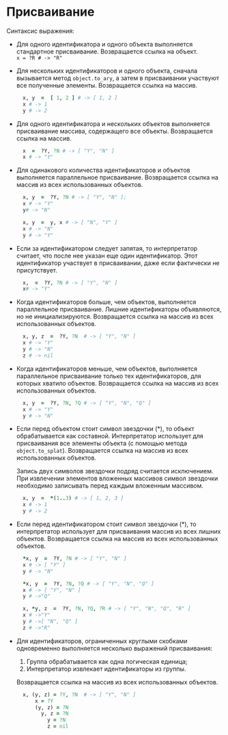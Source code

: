 # Присваивание
[](appassign)

Синтаксис выражения:

+ Для одного идентификатора и одного объекта выполняется стандартное присваивание. Возвращается ссылка на объект.  
`x = ?R # -> "R"`

+ Для нескольких идентификаторов и одного объекта, сначала вызывается метод `object.to_ary`, а затем в присваивании участвуют все полученные элементы. Возвращается ссылка на массив.

  ~~~~~ ruby
    x, y  =  [ 1, 2 ] # -> [ 1, 2 ]
    x # -> 1
    y # -> 2
  ~~~~~

+ Для одного идентификатора и нескольких объектов выполняется присваивание массива, содержащего все объекты. Возвращается ссылка на массив.

  ~~~~~ ruby
    x  =  ?Y, ?N # -> [ "Y", "N" ]
    x # -> "Y"
  ~~~~~

+ Для одинакового количества идентификаторов и объектов выполняется параллельное присваивание. Возвращается ссылка на массив из всех использованных объектов.

  ~~~~~ ruby
    x, y  =  ?Y, ?N # -> [ "Y", "N" ];
    x # -> "Y"
    y# -> "N"

    x, y  =  y, x # -> [ "N", "Y" ]
    x # -> "N"
    y # -> "Y"
  ~~~~~

+ Если за идентификатором следует запятая, то интерпретатор считает, что после нее указан еще один идентификатор. Этот идентификатор участвует в присваивании, даже если фактически не присутствует.

  ~~~~~ ruby
    x,  =  ?Y, ?N # -> [ "Y", "N" ]
    x# -> "Y"
  ~~~~~

+ Когда идентификаторов больше, чем объектов, выполняется параллельное присваивание. Лишние идентификаторы объявляются, но не инициализируются. Возвращается ссылка на массив из всех использованных объектов.

  ~~~~~ ruby
    x, y, z  =  ?Y, ?N  # -> [ "Y", "N" ]
    x # -> "Y"
    y # -> "N"
    z # -> nil
  ~~~~~

+ Когда идентификаторов меньше, чем объектов, выполняется параллельное присваивание только тех идентификаторов, для которых хватило объектов. Возвращается ссылка на массив из всех использованных объектов.

  ~~~~~ ruby
    x, y  =  ?Y, ?N, ?Q # -> [ "Y", "N", "Q" ]
    x # -> "Y"
    y # -> "N"
  ~~~~~

+ Если перед объектом стоит символ звездочки (*), то объект обрабатывается как составной. Интерпретатор использует для присваивания все элементы объекта (с помощью метода `object.to_splat`). Возвращается ссылка на массив из всех использованных объектов.

  Запись двух символов звездочки подряд считается исключением. При извлечении элементов вложенных массивов символ звездочки необходимо записывать перед каждым вложенным массивом.

  ~~~~~ ruby
    x, y  =  *(1..3) # -> [ 1, 2, 3 ]
    x # -> 1
    y # -> 2
  ~~~~~

+ Если перед идентификатором стоит символ звездочки (*), то интерпретатор использует для присваивания массив из всех лишних объектов. Возвращается ссылка на массив из всех использованных объектов.

  ~~~~~ ruby
    *x, y  =  ?Y, ?N # -> [ "Y", "N" ]
    x # -> [ "Y" ]
    y # -> "N"

    *x, y  =  ?Y, ?N, ?Q # -> [ "Y", "N", "Q" ]
    x # -> [ "Y", "N" ]
    y # ->"Q"

    x, *y, z  =  ?Y, ?N, ?Q, ?R # -> [ "Y", "N", "Q", "R" ]
    x # ->"Y"
    y # ->[ "N", "Q" ]
    z # ->"R"
  ~~~~~

+ Для идентификаторов, ограниченных круглыми скобками одновременно выполняется несколько выражений присваивания:
  1. Группа обрабатывается как одна логическая единица;
  2. Интерпретатор извлекает идентификаторы из группы.

  Возвращается ссылка на массив из всех использованных объектов.

  ~~~~~ ruby
    x, (y, z) = ?Y, ?N  # -> [ "Y", "N" ]
        x = ?Y
        (y, z) = ?N
          y, z = ?N
            y = ?N
            z = nil
  ~~~~~